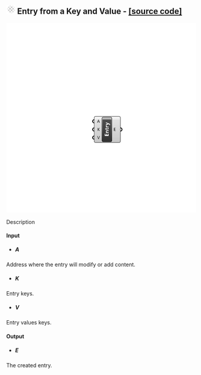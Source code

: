## ![](../../images/icons/Entry_from_a_Key_and_Value.png) Entry from a Key and Value - [[source code]](https://github.com/Eddy3D-Dev/Eddy3D/tree/dev/Entry%20from%20a%20Key%20and%20Value.cs)

![](../../images/components/Entry_from_a_Key_and_Value.png)

Description

#### Input
* ##### A 
Address where the entry will modify or add content.
* ##### K 
Entry keys.
* ##### V 
Entry values keys.

#### Output
* ##### E
The created entry.